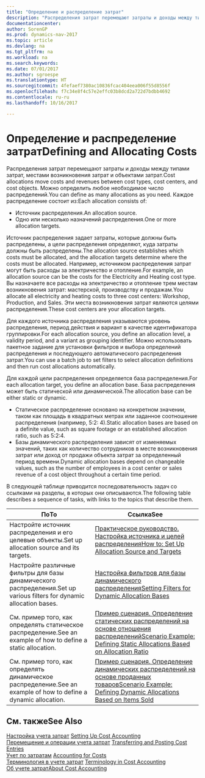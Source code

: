 ```yaml
---
title: "Определение и распределение затрат"
description: "Распределения затрат перемещают затраты и доходы между типами затрат, местами возникновения затрат и объектами затрат. Можно определить любое необходимое число распределений."
documentationcenter: 
author: SorenGP
ms.prod: dynamics-nav-2017
ms.topic: article
ms.devlang: na
ms.tgt_pltfrm: na
ms.workload: na
ms.search.keywords: 
ms.date: 07/01/2017
ms.author: sgroespe
ms.translationtype: HT
ms.sourcegitcommit: 4fefaef7380ac10836fcac404eea006f55d8556f
ms.openlocfilehash: f7c34e8f4c57e2effc03b8dcd2a722d7bdbb4692
ms.contentlocale: ru-ru
ms.lasthandoff: 10/16/2017

---
```

# <a name="defining-and-allocating-costs"></a><span data-ttu-id="39854-104">Определение и распределение затрат</span><span class="sxs-lookup"><span data-stu-id="39854-104">Defining and Allocating Costs</span></span>
<span data-ttu-id="39854-105">Распределения затрат перемещают затраты и доходы между типами затрат, местами возникновения затрат и объектами затрат.</span><span class="sxs-lookup"><span data-stu-id="39854-105">Cost allocations move costs and revenues between cost types, cost centers, and cost objects.</span></span> <span data-ttu-id="39854-106">Можно определить любое необходимое число распределений.</span><span class="sxs-lookup"><span data-stu-id="39854-106">You can define as many allocations as you need.</span></span> <span data-ttu-id="39854-107">Каждое распределение состоит из:</span><span class="sxs-lookup"><span data-stu-id="39854-107">Each allocation consists of:</span></span>  

-   <span data-ttu-id="39854-108">Источник распределения.</span><span class="sxs-lookup"><span data-stu-id="39854-108">An allocation source.</span></span>  
-   <span data-ttu-id="39854-109">Одно или несколько назначений распределения.</span><span class="sxs-lookup"><span data-stu-id="39854-109">One or more allocation targets.</span></span>  

<span data-ttu-id="39854-110">Источник распределения задает затраты, которые должны быть распределены, а цели распределения определяют, куда затраты должны быть распределены.</span><span class="sxs-lookup"><span data-stu-id="39854-110">The allocation source establishes which costs must be allocated, and the allocation targets determine where the costs must be allocated.</span></span> <span data-ttu-id="39854-111">Например, источником распределения затрат могут быть расходы за электричество и отопление.</span><span class="sxs-lookup"><span data-stu-id="39854-111">For example, an allocation source can be the costs for the Electricity and Heating cost type.</span></span> <span data-ttu-id="39854-112">Вы назначаете все расходы на электричество и отопление трем местам возникновения затрат: мастерской, производству и продажам.</span><span class="sxs-lookup"><span data-stu-id="39854-112">You allocate all electricity and heating costs to three cost centers: Workshop, Production, and Sales.</span></span> <span data-ttu-id="39854-113">Эти места возникновения затрат являются целями распределения.</span><span class="sxs-lookup"><span data-stu-id="39854-113">These cost centers are your allocation targets.</span></span>  

<span data-ttu-id="39854-114">Для каждого источника распределения указываются уровень распределения, период действия и вариант в качестве идентификатора группировки.</span><span class="sxs-lookup"><span data-stu-id="39854-114">For each allocation source, you define an allocation level, a validity period, and a variant as grouping identifier.</span></span> <span data-ttu-id="39854-115">Можно использовать пакетное задание для установки фильтров и выбора определений распределения и последующего автоматического распределения затрат.</span><span class="sxs-lookup"><span data-stu-id="39854-115">You can use a batch job to set filters to select allocation definitions and then run cost allocations automatically.</span></span>  

<span data-ttu-id="39854-116">Для каждой цели распределения определяется база распределения.</span><span class="sxs-lookup"><span data-stu-id="39854-116">For each allocation target, you define an allocation base.</span></span> <span data-ttu-id="39854-117">База распределения может быть статической или динамической.</span><span class="sxs-lookup"><span data-stu-id="39854-117">The allocation base can be either static or dynamic.</span></span>  

-   <span data-ttu-id="39854-118">Статическое распределение основано на конкретном значении, таком как площадь в квадратных метрах или заданное соотношение распределения (например, 5:2: 4).</span><span class="sxs-lookup"><span data-stu-id="39854-118">Static allocation bases are based on a definite value, such as square footage or an established allocation ratio, such as 5:2:4.</span></span>  
-   <span data-ttu-id="39854-119">Базы динамического распределения зависят от изменяемых значений, таких как количество сотрудников в месте возникновения затрат или доход от продажи объекта затрат за определенный период времени.</span><span class="sxs-lookup"><span data-stu-id="39854-119">Dynamic allocation bases depend on changeable values, such as the number of employees in a cost center or sales revenue of a cost object throughout a certain time period.</span></span>  

<span data-ttu-id="39854-120">В следующей таблице приводится последовательность задач со ссылками на разделы, в которых они описываются.</span><span class="sxs-lookup"><span data-stu-id="39854-120">The following table describes a sequence of tasks, with links to the topics that describe them.</span></span>

|<span data-ttu-id="39854-121">По</span><span class="sxs-lookup"><span data-stu-id="39854-121">To</span></span>|<span data-ttu-id="39854-122">Ссылка</span><span class="sxs-lookup"><span data-stu-id="39854-122">See</span></span>|  
|--------|---------|  
|<span data-ttu-id="39854-123">Настройте источник распределения и его целевые объекты.</span><span class="sxs-lookup"><span data-stu-id="39854-123">Set up allocation source and its targets.</span></span>|[<span data-ttu-id="39854-124">Практическое руководство. Настройка источника и целей распределения</span><span class="sxs-lookup"><span data-stu-id="39854-124">How to: Set Up Allocation Source and Targets</span></span>](finance-how-to-set-up-allocation-source-and-targets.md)|  
|<span data-ttu-id="39854-125">Настройте различные фильтры для базы динамического распределения.</span><span class="sxs-lookup"><span data-stu-id="39854-125">Set up various filters for dynamic allocation bases.</span></span>|[<span data-ttu-id="39854-126">Настройка фильтров для базы динамического распределения</span><span class="sxs-lookup"><span data-stu-id="39854-126">Setting Filters for Dynamic Allocation Bases</span></span>](finance-setting-filters-for-dynamic-allocation-bases.md)|  
|<span data-ttu-id="39854-127">См. пример того, как определять статическое распределение.</span><span class="sxs-lookup"><span data-stu-id="39854-127">See an example of how to define a static allocation.</span></span>|[<span data-ttu-id="39854-128">Пример сценария. Определение статических распределений на основе отношения распределений</span><span class="sxs-lookup"><span data-stu-id="39854-128">Scenario Example: Defining Static Allocations Based on Allocation Ratio</span></span>](finance-scenario-example-defining-static-allocations-based-on-allocation-ratio.md)|  
|<span data-ttu-id="39854-129">См. пример того, как определять динамическое распределение.</span><span class="sxs-lookup"><span data-stu-id="39854-129">See an example of how to define a dynamic allocation.</span></span>|[<span data-ttu-id="39854-130">Пример сценария. Определение динамических распределений на основе проданных товаров</span><span class="sxs-lookup"><span data-stu-id="39854-130">Scenario Example: Defining Dynamic Allocations Based on Items Sold</span></span>](finance-scenario-example-defining-dynamic-allocations-based-on-items-sold.md)|  

## <a name="see-also"></a><span data-ttu-id="39854-131">См. также</span><span class="sxs-lookup"><span data-stu-id="39854-131">See Also</span></span>  
 <span data-ttu-id="39854-132">[Настройка учета затрат](finance-set-up-cost-accounting.md) </span><span class="sxs-lookup"><span data-stu-id="39854-132">[Setting Up Cost Accounting](finance-set-up-cost-accounting.md) </span></span>  
 <span data-ttu-id="39854-133">[Перемещение и операции учета затрат](finance-transfer-and-post-cost-entries.md) </span><span class="sxs-lookup"><span data-stu-id="39854-133">[Transferring and Posting Cost Entries](finance-transfer-and-post-cost-entries.md) </span></span>  
 <span data-ttu-id="39854-134">[Учет по затратам](finance-manage-cost-accounting.md) </span><span class="sxs-lookup"><span data-stu-id="39854-134">[Accounting for Costs](finance-manage-cost-accounting.md) </span></span>  
 <span data-ttu-id="39854-135">[Терминология в учете затрат](finance-terminology-in-cost-accounting.md) </span><span class="sxs-lookup"><span data-stu-id="39854-135">[Terminology in Cost Accounting](finance-terminology-in-cost-accounting.md) </span></span>  
 [<span data-ttu-id="39854-136">Об учете затрат</span><span class="sxs-lookup"><span data-stu-id="39854-136">About Cost Accounting</span></span>](finance-about-cost-accounting.md)

